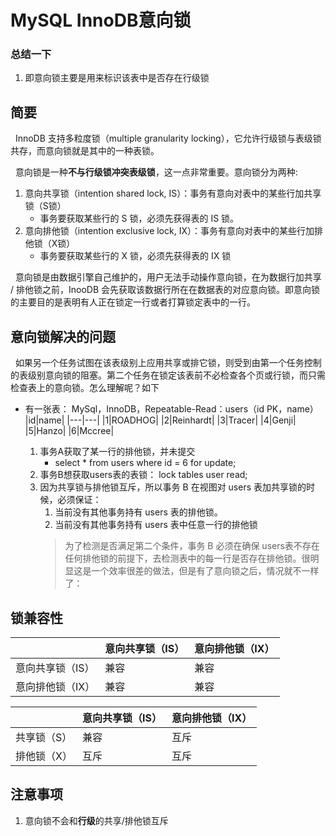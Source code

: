 # MySQL InnoDB意向锁
### 总结一下
1. 即意向锁主要是用来标识该表中是否存在行级锁

## 简要
&nbsp;&nbsp;InnoDB 支持多粒度锁（multiple granularity locking），它允许行级锁与表级锁共存，而意向锁就是其中的一种表锁。

&nbsp;&nbsp;意向锁是一种**不与行级锁冲突表级锁**，这一点非常重要。意向锁分为两种:
1. 意向共享锁（intention shared lock, IS）：事务有意向对表中的某些行加共享锁（S锁）
    - 事务要获取某些行的 S 锁，必须先获得表的 IS 锁。
2. 意向排他锁（intention exclusive lock, IX）：事务有意向对表中的某些行加排他锁（X锁）
    - 事务要获取某些行的 X 锁，必须先获得表的 IX 锁

&nbsp;&nbsp;意向锁是由数据引擎自己维护的，用户无法手动操作意向锁，在为数据行加共享 / 排他锁之前，InooDB 会先获取该数据行所在在数据表的对应意向锁。即意向锁的主要目的是表明有人正在锁定一行或者打算锁定表中的一行。

## 意向锁解决的问题
&nbsp;&nbsp;如果另一个任务试图在该表级别上应用共享或排它锁，则受到由第一个任务控制的表级别意向锁的阻塞。第二个任务在锁定该表前不必检查各个页或行锁，而只需检查表上的意向锁。怎么理解呢？如下
 + 有一张表： MySql，InnoDB，Repeatable-Read：users（id PK，name）
    |id|name|
    |---|---|
    |1|ROADHOG|
    |2|Reinhardt|
    |3|Tracer|
    |4|Genji|
    |5|Hanzo|
    |6|Mccree|

    1. 事务A获取了某一行的排他锁，并未提交
        - select * from users where id = 6 for update;
    2. 事务B想获取users表的表锁： lock tables user read;
    3. 因为共享锁与排他锁互斥，所以事务 B 在视图对 users 表加共享锁的时候，必须保证：
       1. 当前没有其他事务持有 users 表的排他锁。
       2. 当前没有其他事务持有 users 表中任意一行的排他锁 
       > 为了检测是否满足第二个条件，事务 B 必须在确保 users表不存在任何排他锁的前提下，去检测表中的每一行是否存在排他锁。很明显这是一个效率很差的做法，但是有了意向锁之后，情况就不一样了：

## 锁兼容性
||意向共享锁（IS）|意向排他锁（IX）|
|---|---|---|
|意向共享锁（IS）|兼容|兼容|
|意向排他锁（IX）|兼容|兼容|

||意向共享锁（IS）|意向排他锁（IX）|
|---|---|---|
|共享锁（S）|兼容|互斥|
|排他锁（X）|互斥|互斥|
## 注意事项
1. 意向锁不会和**行级**的共享/排他锁互斥